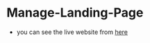 # Manage-Landing-Page

* you can see the live website from [here](https://manage-landing-page-haa5.onrender.com/)
